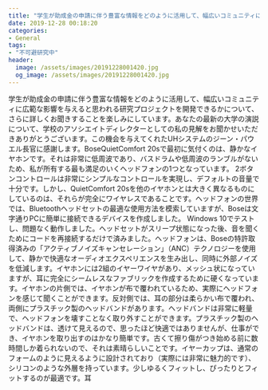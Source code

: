 ```yaml
---
title: "学生が助成金の申請に伴う豊富な情報をどのように活用して、幅広いコミュニティに広範な影響を与えると思われる研究プロジェクトを開発できるかについて、さらに詳しくお聞きすることを楽しみにしています。"
date: 2019-12-28 00:18:20
categories:
- General
tags:
- "不可避研究中"
header:
  image: /assets/images/20191228001420.jpg
  og_image: /assets/images/20191228001420.jpg
---
```


学生が助成金の申請に伴う豊富な情報をどのように活用して、幅広いコミュニティに広範な影響を与えると思われる研究プロジェクトを開発できるかについて、さらに詳しくお聞きすることを楽しみにしています。あなたの最新の大学の演説について、学校のアソシエイトディレクターとしての私の見解をお聞かせいただきありがとうございます。この機会を与えてくれたUHシステムのジーン・パウエル長官に感謝します。BoseQuietComfort 20sで最初に気付くのは、静かなイヤホンです。それは非常に低周波であり、バスドラムや低周波のランブルがないため、私が所有する最も満足のいくヘッドフォンの1つとなっています。 2ボタンコントロールは非常にシンプルなコントロールを実現し、デフォルトの音量で十分です。しかし、QuietComfort 20sを他のイヤホンとは大きく異なるものにしているのは、それらが完全にワイヤレスであることです。ヘッドフォンの世界では、Bluetoothヘッドセットの最適な使用方法を模索していますが、Boseは文字通りPCに簡単に接続できるデバイスを作成しました。 Windows 10でテストし、問題なく動作しました。ヘッドセットがスリープ状態になった後、音を聞くためにコードを再接続するだけで済みました。ヘッドフォンは、Boseの特許取得済みの「アクティブノイズキャンセレーション」（ANC）テクノロジーを使用して、静かで快適なオーディオエクスペリエンスを生み出し、同時に外部ノイズを低減します。イヤホンには2組のイヤーワイヤがあり、メッシュ状になっていますが、耳に完全にシームレスなファブリックを作成するために硬くなっています。イヤホンの片側では、イヤホンが布で覆われているため、実際にヘッドフォンを感じて聞くことができます。反対側では、耳の部分は柔らかい布で覆われ、両側にプラスチック製のヘッドバンドがあります。ヘッドバンドは非常に軽量で、ヘッドフォンを壊すことなく取り外すことができます。プラスチック製のヘッドバンドは、透けて見えるので、思ったほど快適ではありませんが、仕事ができ、イヤホンを取り出すのはかなり簡単です。古くて擦り傷がつき始める前に数時間しか着られないので、それは素晴らしいことです。イヤーカップは、通常のフォームのように見えるように設計されており（実際には非常に魅力的です）、シリコンのような外層を持っています。少しゆるくフィットし、ぴったりとフィットするのが最適です。耳
